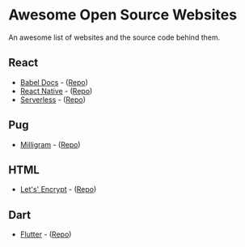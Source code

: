# Awesome Open Source Websites
An awesome list of websites and the source code behind them.

## React
- [Babel Docs](https://babeljs.io/docs/en/index.html) - ([Repo](https://github.com/babel/website))
- [React Native](https://facebook.github.io/react-native/) - ([Repo](https://github.com/facebook/react-native-website))
- [Serverless](https://www.serverless.com/) - ([Repo](https://github.com/serverless/site))

## Pug
- [Milligram](https://milligram.io/) - ([Repo](https://github.com/milligram/milligram.github.io))

## HTML
- [Let's' Encrypt](https://letsencrypt.org/) - ([Repo](https://github.com/letsencrypt/website))

## Dart
- [Flutter](https://flutter.io/) - ([Repo](https://github.com/flutter/website))
